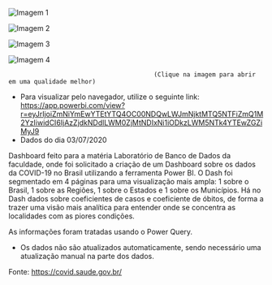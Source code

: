 ![Imagem 1](https://user-images.githubusercontent.com/65839541/86522162-1c41bf80-be30-11ea-90be-67fe7165e442.png)

![Imagem 2](https://user-images.githubusercontent.com/65839541/86504100-1b0a8700-bd8b-11ea-94e1-44d8fb220df0.png)

![Imagem 3](https://user-images.githubusercontent.com/65839541/86504101-1c3bb400-bd8b-11ea-8f1b-73c83fa582b0.png)

![Imagem 4](https://user-images.githubusercontent.com/65839541/86504102-1d6ce100-bd8b-11ea-8116-f327d3f24560.png)


                                            (Clique na imagem para abrir em uma qualidade melhor)
                                            
  * Para visualizar pelo navegador, utilize o seguinte link: https://app.powerbi.com/view?r=eyJrIjoiZmNiYmEwYTEtYTQ4OC00NDQwLWJmNjktMTQ5NTFiZmQ1M2YzIiwidCI6IjAzZjdkNDdlLWM0ZjMtNDIxNi1iODkzLWM5NTk4YTEwZGZiMyJ9
  * Dados do dia 03/07/2020
                                            
  Dashboard feito para a matéria Laboratório de Banco de Dados da faculdade, onde foi solicitado a criação de um Dashboard sobre os dados da COVID-19 no Brasil utilizando a ferramenta Power BI.
  O Dash foi segmentado em 4 páginas para uma visualização mais ampla: 1 sobre o Brasil, 1 sobre as Regiões, 1 sobre o Estados e 1 sobre os Municípios.
  Há no Dash dados sobre coeficientes de casos e coeficiente de óbitos, de forma a trazer uma visão mais analítica para entender onde se concentra as localidades com as piores condições.
  
  As informações foram tratadas usando o Power Query.
  
  * Os dados não são atualizados automaticamente, sendo necessário uma atualização manual na parte dos dados.
  
  Fonte: https://covid.saude.gov.br/
